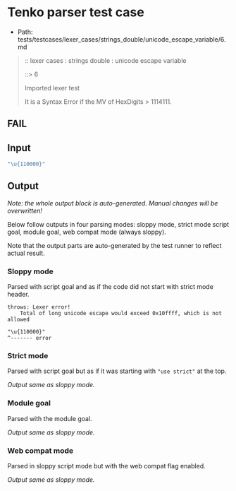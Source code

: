 # Tenko parser test case

- Path: tests/testcases/lexer_cases/strings_double/unicode_escape_variable/6.md

> :: lexer cases : strings double : unicode escape variable
>
> ::> 6
>
> Imported lexer test
>
> It is a Syntax Error if the MV of HexDigits > 1114111.

## FAIL

## Input

`````js
"\u{110000}"
`````

## Output

_Note: the whole output block is auto-generated. Manual changes will be overwritten!_

Below follow outputs in four parsing modes: sloppy mode, strict mode script goal, module goal, web compat mode (always sloppy).

Note that the output parts are auto-generated by the test runner to reflect actual result.

### Sloppy mode

Parsed with script goal and as if the code did not start with strict mode header.

`````
throws: Lexer error!
    Total of long unicode escape would exceed 0x10ffff, which is not allowed

"\u{110000}"
^------- error
`````

### Strict mode

Parsed with script goal but as if it was starting with `"use strict"` at the top.

_Output same as sloppy mode._

### Module goal

Parsed with the module goal.

_Output same as sloppy mode._

### Web compat mode

Parsed in sloppy script mode but with the web compat flag enabled.

_Output same as sloppy mode._
